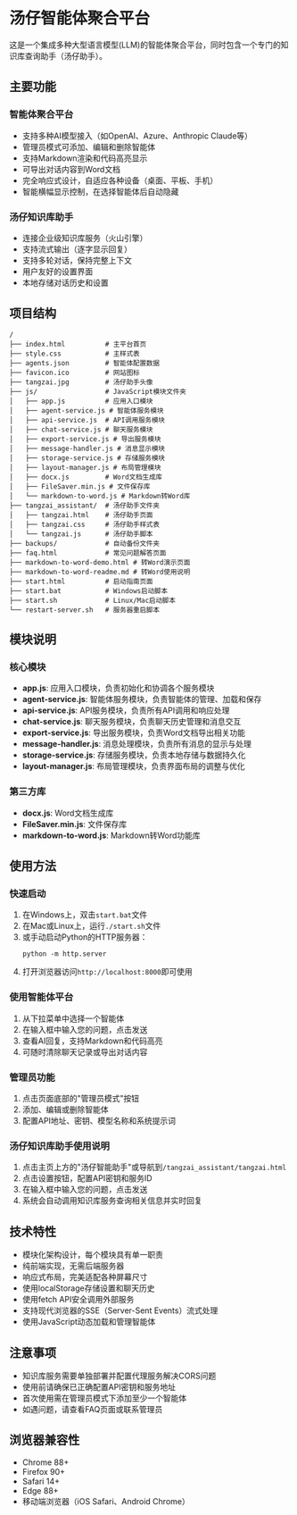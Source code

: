 # 汤仔智能体聚合平台

这是一个集成多种大型语言模型(LLM)的智能体聚合平台，同时包含一个专门的知识库查询助手（汤仔助手）。

## 主要功能

### 智能体聚合平台
- 支持多种AI模型接入（如OpenAI、Azure、Anthropic Claude等）
- 管理员模式可添加、编辑和删除智能体
- 支持Markdown渲染和代码高亮显示
- 可导出对话内容到Word文档
- 完全响应式设计，自适应各种设备（桌面、平板、手机）
- 智能横幅显示控制，在选择智能体后自动隐藏

### 汤仔知识库助手
- 连接企业级知识库服务（火山引擎）
- 支持流式输出（逐字显示回复）
- 支持多轮对话，保持完整上下文
- 用户友好的设置界面
- 本地存储对话历史和设置

## 项目结构

```
/
├── index.html          # 主平台首页
├── style.css           # 主样式表
├── agents.json         # 智能体配置数据
├── favicon.ico         # 网站图标
├── tangzai.jpg         # 汤仔助手头像
├── js/                 # JavaScript模块文件夹
│   ├── app.js          # 应用入口模块
│   ├── agent-service.js # 智能体服务模块
│   ├── api-service.js  # API调用服务模块
│   ├── chat-service.js # 聊天服务模块
│   ├── export-service.js # 导出服务模块 
│   ├── message-handler.js # 消息显示模块
│   ├── storage-service.js # 存储服务模块
│   ├── layout-manager.js # 布局管理模块
│   ├── docx.js         # Word文档生成库
│   ├── FileSaver.min.js # 文件保存库
│   └── markdown-to-word.js # Markdown转Word库
├── tangzai_assistant/  # 汤仔助手文件夹
│   ├── tangzai.html    # 汤仔助手页面
│   ├── tangzai.css     # 汤仔助手样式表
│   └── tangzai.js      # 汤仔助手脚本
├── backups/            # 自动备份文件夹
├── faq.html            # 常见问题解答页面
├── markdown-to-word-demo.html # 转Word演示页面
├── markdown-to-word-readme.md # 转Word使用说明
├── start.html          # 启动指南页面
├── start.bat           # Windows启动脚本
├── start.sh            # Linux/Mac启动脚本
└── restart-server.sh   # 服务器重启脚本
```

## 模块说明

### 核心模块
- **app.js**: 应用入口模块，负责初始化和协调各个服务模块
- **agent-service.js**: 智能体服务模块，负责智能体的管理、加载和保存
- **api-service.js**: API服务模块，负责所有API调用和响应处理
- **chat-service.js**: 聊天服务模块，负责聊天历史管理和消息交互
- **export-service.js**: 导出服务模块，负责Word文档导出相关功能
- **message-handler.js**: 消息处理模块，负责所有消息的显示与处理
- **storage-service.js**: 存储服务模块，负责本地存储与数据持久化
- **layout-manager.js**: 布局管理模块，负责界面布局的调整与优化

### 第三方库
- **docx.js**: Word文档生成库
- **FileSaver.min.js**: 文件保存库
- **markdown-to-word.js**: Markdown转Word功能库

## 使用方法

### 快速启动

1. 在Windows上，双击`start.bat`文件
2. 在Mac或Linux上，运行`./start.sh`文件
3. 或手动启动Python的HTTP服务器：
   ```
   python -m http.server
   ```
4. 打开浏览器访问`http://localhost:8000`即可使用

### 使用智能体平台

1. 从下拉菜单中选择一个智能体
2. 在输入框中输入您的问题，点击发送
3. 查看AI回复，支持Markdown和代码高亮
4. 可随时清除聊天记录或导出对话内容

### 管理员功能

1. 点击页面底部的"管理员模式"按钮
2. 添加、编辑或删除智能体
3. 配置API地址、密钥、模型名称和系统提示词

### 汤仔知识库助手使用说明

1. 点击主页上方的"汤仔智能助手"或导航到`/tangzai_assistant/tangzai.html`
2. 点击设置按钮，配置API密钥和服务ID
3. 在输入框中输入您的问题，点击发送
4. 系统会自动调用知识库服务查询相关信息并实时回复

## 技术特性

- 模块化架构设计，每个模块具有单一职责
- 纯前端实现，无需后端服务器
- 响应式布局，完美适配各种屏幕尺寸
- 使用localStorage存储设置和聊天历史
- 使用fetch API安全调用外部服务
- 支持现代浏览器的SSE（Server-Sent Events）流式处理
- 使用JavaScript动态加载和管理智能体

## 注意事项

- 知识库服务需要单独部署并配置代理服务解决CORS问题
- 使用前请确保已正确配置API密钥和服务地址
- 首次使用需在管理员模式下添加至少一个智能体
- 如遇问题，请查看FAQ页面或联系管理员

## 浏览器兼容性

- Chrome 88+
- Firefox 90+
- Safari 14+
- Edge 88+
- 移动端浏览器（iOS Safari、Android Chrome）